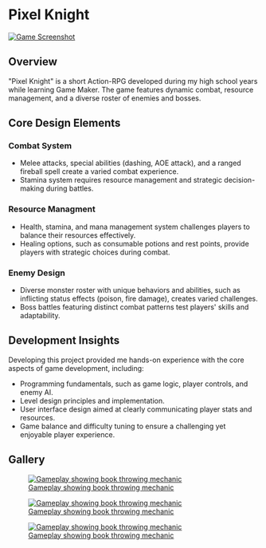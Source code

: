 <div class="page-content">
    
# Pixel Knight


<a href="https://dakillerxd.github.io/portfolio/assets/pixel-knight/main.png" target="_blank">
    <img src="https://dakillerxd.github.io/portfolio/assets/pixel-knight/main.png" alt="Game Screenshot">
</a>


<div class="project-card">
    
## Overview
"Pixel Knight" is a short Action-RPG developed during my high school years while learning Game Maker. The game features dynamic combat, resource management, and a diverse roster of enemies and bosses.
</div>

<div class="project-card">
    
## Core Design Elements
### Combat System
- Melee attacks, special abilities (dashing, AOE attack), and a ranged fireball spell create a varied combat experience.
- Stamina system requires resource management and strategic decision-making during battles.
### Resource Managment
- Health, stamina, and mana management system challenges players to balance their resources effectively.
- Healing options, such as consumable potions and rest points, provide players with strategic choices during combat.
### Enemy Design
- Diverse monster roster with unique behaviors and abilities, such as inflicting status effects (poison, fire damage), creates varied challenges.
- Boss battles featuring distinct combat patterns test players' skills and adaptability.
</div>

<div class="project-card">
    
## Development Insights
Developing this project provided me hands-on experience with the core aspects of game development, including:
- Programming fundamentals, such as game logic, player controls, and enemy AI.
- Level design principles and implementation.
- User interface design aimed at clearly communicating player stats and resources.
- Game balance and difficulty tuning to ensure a challenging yet enjoyable player experience.
</div>

<div class="project-card">
    
## Gallery
<div class="image-gallery">
    <figure>
        <a href="https://dakillerxd.github.io/portfolio/assets/pixel-knight/gameplay1.png" target="_blank">
            <img src="https://dakillerxd.github.io/portfolio/assets/pixel-knight/gameplay1.png" alt="Gameplay showing book throwing mechanic">
            <figcaption>Gameplay showing book throwing mechanic</figcaption>
        </a>
    </figure>
    <figure>
        <a href="https://dakillerxd.github.io/portfolio/assets/pixel-knight/gameplay2.png" target="_blank">
            <img src="https://dakillerxd.github.io/portfolio/assets/pixel-knight/gameplay2.png" alt="Gameplay showing book throwing mechanic">
            <figcaption>Gameplay showing book throwing mechanic</figcaption>
        </a>
    </figure>
    <figure>
        <a href="https://dakillerxd.github.io/portfolio/assets/pixel-knight/gameplay3.png" target="_blank">
            <img src="https://dakillerxd.github.io/portfolio/assets/pixel-knight/gameplay3.png" alt="Gameplay showing book throwing mechanic">
            <figcaption>Gameplay showing book throwing mechanic</figcaption>
        </a>
    </figure>
</div>
</div>
